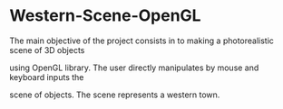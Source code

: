 # Western-Scene-OpenGL
The main objective of the project consists in to making a photorealistic scene of 3D objects

using OpenGL library. The user directly manipulates by mouse and keyboard inputs the

scene of objects. The scene represents a western town.
